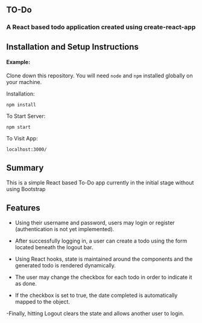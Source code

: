 ## TO-Do

### A React based todo application created using create-react-app

## Installation and Setup Instructions

#### Example:  

Clone down this repository. You will need `node` and `npm` installed globally on your machine.  

Installation:

`npm install`  

To Start Server:

`npm start`  

To Visit App:

`localhost:3000/`  

## Summary

This is a simple React based To-Do app currently in the initial stage without using Bootstrap

## Features
- Using their username and password, users may login or register (authentication is not yet implemented).

- After successfully logging in, a user can create a todo using the form located beneath the logout bar.

- Using React hooks, state is maintained around the components and the generated todo is rendered dynamically.

- The user may change the checkbox for each todo in order to indicate it as done.

- If the checkbox is set to true, the date completed is automatically mapped to the object.

-Finally, hitting Logout clears the state and allows another user to login.
